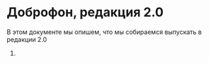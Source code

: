 # Доброфон, редакция 2.0

В этом документе мы опишем, что мы собираемся выпускать в редакции 2.0

1. 